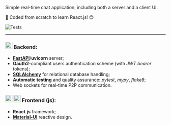 Simple real-time chat application, including both a server and a client UI.

📖 Coded from scratch to learn React.js! 😊

![Tests](https://github.com/maxtlw/pychatz-react-fastapi/actions/workflows/tests.yml/badge.svg)

<hr />

### <p float="left"><img src="https://cdn.jsdelivr.net/gh/devicons/devicon/icons/python/python-original.svg" width="22px"/> Backend:</p>
- [**FastAPI**](https://fastapi.tiangolo.com)/**uvicorn** server;
- **Oauth2**-compliant users authentication scheme (with _JWT bearer_ tokens);
- [**SQLAlchemy**](https://www.sqlalchemy.org/) for relational database handling;
- **Automatic testing** and quality assurance: _pytest_, _mypy_, _flake8_;
- Web sockets for real-time P2P communication.

### <p float="left"><img src="https://cdn.jsdelivr.net/gh/devicons/devicon/icons/javascript/javascript-original.svg" width="22px" /> <img src="https://cdn.jsdelivr.net/gh/devicons/devicon/icons/react/react-original.svg" width="22px"/> Frontend (js):</p>
- **React.js** framework;
- [**Material-UI**](https://mui.com/) reactive design.
